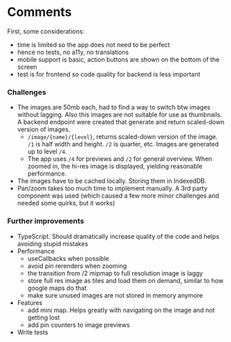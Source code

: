 # Comments

First, some considerations:
- time is limited so the app does not need to be perfect
- hence no tests, no a11y, no translations
- mobile support is basic, action buttons are shown on the bottom of the screen
- test is for frontend so code quality for backend is less important

### Challenges
- The images are 50mb each, had to find a way to switch btw images without lagging. Also this images are not suitable for use as thumbnails. A backend endpoint were created that generate and return scaled-down version of images. 
  - `/image/{name}/{level}`, returns scaled-down version of the image. `/1` is half width and height. `/2` is quarter, etc. Images are generated up to level `/4`. 
  - The app uses `/4` for previews and `/2` for general overview. When zoomed in, the hi-res image is displayed, yielding reasonable performance.
- The images have to be cached locally. Storing them in IndexedDB.
- Pan/zoom takes too much time to implement manually. A 3rd party component was used (which caused a few more minor challenges and needed some quirks, but it works)

### Further improvements
- TypeScript. Should dramatically increase quality of the code and helps avoiding stupid mistakes
- Performance
  - useCallbacks when possible
  - avoid pin rerenders when zooming
  - the transition from /2 mipmap to full resolution image is laggy
  - store full res image as tiles and load them on demand, similar to how google maps do that  
  - make sure unused images are not stored in memory anymore
- Features
  - add mini map. Helps greatly with navigating on the image and not getting lost
  - add pin counters to image previews
- Write tests